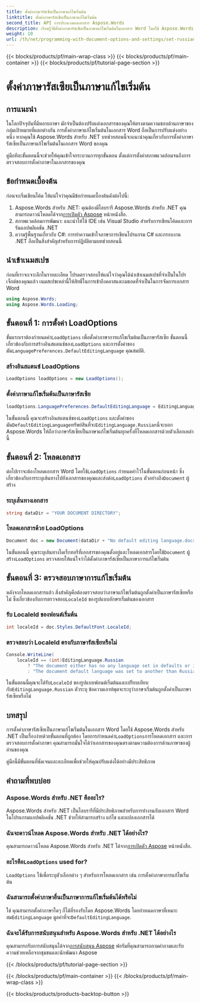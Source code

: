 ```yaml
---
title: ตั้งค่าภาษารัสเซียเป็นภาษาแก้ไขเริ่มต้น
linktitle: ตั้งค่าภาษารัสเซียเป็นภาษาแก้ไขเริ่มต้น
second_title: API การประมวลผลเอกสาร Aspose.Words
description: เรียนรู้วิธีตั้งค่าภาษารัสเซียเป็นภาษาแก้ไขเริ่มต้นในเอกสาร Word โดยใช้ Aspose.Words สำหรับ .NET ปฏิบัติตามคำแนะนำทีละขั้นตอนของเราเพื่อดูคำแนะนำโดยละเอียด
weight: 10
url: /th/net/programming-with-document-options-and-settings/set-russian-as-default-editing-language/
---
```


{{< blocks/products/pf/main-wrap-class >}}
{{< blocks/products/pf/main-container >}}
{{< blocks/products/pf/tutorial-page-section >}}

# ตั้งค่าภาษารัสเซียเป็นภาษาแก้ไขเริ่มต้น

## การแนะนำ

ในโลกปัจจุบันที่มีหลายภาษา มักจำเป็นต้องปรับแต่งเอกสารของคุณให้ตรงตามความชอบด้านภาษาของกลุ่มเป้าหมายที่แตกต่างกัน การตั้งค่าภาษาแก้ไขเริ่มต้นในเอกสาร Word ถือเป็นการปรับแต่งอย่างหนึ่ง หากคุณใช้ Aspose.Words สำหรับ .NET บทช่วยสอนนี้จะแนะนำคุณเกี่ยวกับการตั้งค่าภาษารัสเซียเป็นภาษาแก้ไขเริ่มต้นในเอกสาร Word ของคุณ 

คู่มือทีละขั้นตอนนี้จะช่วยให้คุณเข้าใจกระบวนการทุกขั้นตอน ตั้งแต่การตั้งค่าสภาพแวดล้อมจนถึงการตรวจสอบการตั้งค่าภาษาในเอกสารของคุณ

## ข้อกำหนดเบื้องต้น

ก่อนจะเริ่มเขียนโค้ด ให้แน่ใจว่าคุณมีข้อกำหนดเบื้องต้นดังต่อไปนี้:

1.  Aspose.Words สำหรับ .NET: คุณต้องมีไลบรารี Aspose.Words สำหรับ .NET คุณสามารถดาวน์โหลดได้จาก[การเปิดตัว Aspose](https://releases.aspose.com/words/net/) หน้าหนังสือ.
2. สภาพแวดล้อมการพัฒนา: แนะนำให้ใช้ IDE เช่น Visual Studio สำหรับการเขียนโค้ดและการรันแอปพลิเคชัน .NET
3. ความรู้พื้นฐานเกี่ยวกับ C#: การทำความเข้าใจภาษาการเขียนโปรแกรม C# และกรอบงาน .NET ถือเป็นสิ่งสำคัญสำหรับการปฏิบัติตามบทช่วยสอนนี้

## นำเข้าเนมสเปซ

ก่อนที่เราจะเจาะลึกในรายละเอียด โปรดตรวจสอบให้แน่ใจว่าคุณได้นำเข้าเนมสเปซที่จำเป็นในโปรเจ็กต์ของคุณแล้ว เนมสเปซเหล่านี้ให้สิทธิ์ในการเข้าถึงคลาสและเมธอดที่จำเป็นในการจัดการเอกสาร Word

```csharp
using Aspose.Words;
using Aspose.Words.Loading;
```

## ขั้นตอนที่ 1: การตั้งค่า LoadOptions

 ขั้นแรกเราต้องกำหนดค่า`LoadOptions` เพื่อตั้งค่าภาษาการแก้ไขเริ่มต้นเป็นภาษารัสเซีย ขั้นตอนนี้เกี่ยวข้องกับการสร้างอินสแตนซ์ของ`LoadOptions` และการตั้งค่าของมัน`LanguagePreferences.DefaultEditingLanguage` คุณสมบัติ.

### สร้างอินสแตนซ์ LoadOptions

```csharp
LoadOptions loadOptions = new LoadOptions();
```

### ตั้งค่าภาษาแก้ไขเริ่มต้นเป็นภาษารัสเซีย

```csharp
loadOptions.LanguagePreferences.DefaultEditingLanguage = EditingLanguage.Russian;
```

 ในขั้นตอนนี้ คุณจะสร้างอินสแตนซ์ของ`LoadOptions` และตั้งค่าของมัน`DefaultEditingLanguage`ทรัพย์สินที่จะ`EditingLanguage.Russian`นี่จะบอก Aspose.Words ให้ถือว่าภาษารัสเซียเป็นภาษาแก้ไขเริ่มต้นทุกครั้งที่โหลดเอกสารด้วยตัวเลือกเหล่านี้

## ขั้นตอนที่ 2: โหลดเอกสาร

 ต่อไปเราจะต้องโหลดเอกสาร Word โดยใช้`LoadOptions` กำหนดค่าไว้ในขั้นตอนก่อนหน้า ซึ่งเกี่ยวข้องกับการระบุเส้นทางไปยังเอกสารของคุณและส่งต่อ`LoadOptions` ตัวอย่างถึง`Document` ผู้สร้าง

### ระบุเส้นทางเอกสาร

```csharp
string dataDir = "YOUR DOCUMENT DIRECTORY";
```

### โหลดเอกสารด้วย LoadOptions

```csharp
Document doc = new Document(dataDir + "No default editing language.docx", loadOptions);
```

 ในขั้นตอนนี้ คุณระบุเส้นทางไดเร็กทอรีที่เอกสารของคุณตั้งอยู่และโหลดเอกสารโดยใช้`Document` ผู้สร้าง`LoadOptions` ตรวจสอบให้แน่ใจว่าได้ตั้งค่าภาษารัสเซียเป็นภาษาการแก้ไขเริ่มต้น

## ขั้นตอนที่ 3: ตรวจสอบภาษาการแก้ไขเริ่มต้น

 หลังจากโหลดเอกสารแล้ว สิ่งสำคัญคือต้องตรวจสอบว่าภาษาแก้ไขเริ่มต้นถูกตั้งค่าเป็นภาษารัสเซียหรือไม่ ซึ่งเกี่ยวข้องกับการตรวจสอบ`LocaleId` ของรูปแบบอักษรเริ่มต้นของเอกสาร

### รับ LocaleId ของฟอนต์เริ่มต้น

```csharp
int localeId = doc.Styles.DefaultFont.LocaleId;
```

### ตรวจสอบว่า LocaleId ตรงกับภาษารัสเซียหรือไม่

```csharp
Console.WriteLine(
    localeId == (int)EditingLanguage.Russian
        ? "The document either has no any language set in defaults or it was set to Russian originally."
        : "The document default language was set to another than Russian language originally, so it is not overridden.");
```

 ในขั้นตอนนี้คุณจะได้รับ`LocaleId` ของรูปแบบฟอนต์เริ่มต้นและเปรียบเทียบกับ`EditingLanguage.Russian` ตัวระบุ ข้อความเอาท์พุตจะระบุว่าภาษาเริ่มต้นถูกตั้งค่าเป็นภาษารัสเซียหรือไม่

## บทสรุป

 การตั้งค่าภาษารัสเซียเป็นภาษาแก้ไขเริ่มต้นในเอกสาร Word โดยใช้ Aspose.Words สำหรับ .NET เป็นเรื่องง่ายด้วยขั้นตอนที่ถูกต้อง โดยการกำหนดค่า`LoadOptions`การโหลดเอกสาร และการตรวจสอบการตั้งค่าภาษา คุณสามารถมั่นใจได้ว่าเอกสารของคุณตรงตามความต้องการด้านภาษาของผู้อ่านของคุณ 

คู่มือนี้มีขั้นตอนที่ชัดเจนและละเอียดเพื่อช่วยให้คุณปรับแต่งได้อย่างมีประสิทธิภาพ

## คำถามที่พบบ่อย

### Aspose.Words สำหรับ .NET คืออะไร?

Aspose.Words สำหรับ .NET เป็นไลบรารีที่มีประสิทธิภาพสำหรับการทำงานกับเอกสาร Word ในโปรแกรมแอปพลิเคชัน .NET ช่วยให้สามารถสร้าง แก้ไข และแปลงเอกสารได้

### ฉันจะดาวน์โหลด Aspose.Words สำหรับ .NET ได้อย่างไร?

 คุณสามารถดาวน์โหลด Aspose.Words สำหรับ .NET ได้จาก[การเปิดตัว Aspose](https://releases.aspose.com/words/net/) หน้าหนังสือ.

###  อะไรคือ`LoadOptions` used for?

`LoadOptions` ใช้เพื่อระบุตัวเลือกต่าง ๆ สำหรับการโหลดเอกสาร เช่น การตั้งค่าภาษาการแก้ไขเริ่มต้น

### ฉันสามารถตั้งค่าภาษาอื่นเป็นภาษาการแก้ไขเริ่มต้นได้หรือไม่

 ใช่ คุณสามารถตั้งค่าภาษาใดๆ ก็ได้ที่รองรับโดย Aspose.Words โดยกำหนดภาษาที่เหมาะสม`EditingLanguage` มูลค่าที่จะ`DefaultEditingLanguage`.

### ฉันจะได้รับการสนับสนุนสำหรับ Aspose.Words สำหรับ .NET ได้อย่างไร

 คุณสามารถรับการสนับสนุนได้จาก[การสนับสนุน Aspose](https://forum.aspose.com/c/words/8) ฟอรัมที่คุณสามารถถามคำถามและรับความช่วยเหลือจากชุมชนและนักพัฒนา Aspose

{{< /blocks/products/pf/tutorial-page-section >}}

{{< /blocks/products/pf/main-container >}}
{{< /blocks/products/pf/main-wrap-class >}}

{{< blocks/products/products-backtop-button >}}
